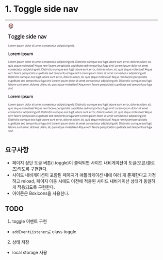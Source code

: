 # 1. Toggle side nav

![Toggle side nav](/images/toggle-side-nav.gif)

## 요구사항

- 페이지 상단 토글 버튼(i.toggle)이 클릭되면 사이드 내비게이션이 토글(오픈/클로즈)되도록 구현한다.
- 사이드 내비게이션이 포함된 페이지가 애플리케이션 내에 여러 개 존재한다고 가정하고 reload, 페이지 이동 시에도 이전에 적용된 사이드 내비게이션 상태가 동일하게 적용되도록 구현한다.
- 아이콘은 Boxicons을 사용한다.

## TODO

1. toggle 이벤트 구현

- `addEventListener`로 class toggle

2. 상태 저장

- local storage 사용
